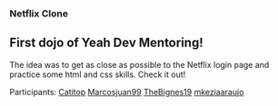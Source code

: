 ### Netflix Clone

## First dojo of Yeah Dev Mentoring!

The idea was to get as close as possible to the Netflix login page and practice some html and css skills. Check it out!

Participants:
[Catitop](https://github.com/Catitop)
[Marcosjuan99](https://github.com/Marcosjuan99)
[TheBignes19](https://github.com/TheBignes19)
[mkeziaaraujo](https://github.com/orgs/yeaaah-dev/people/mkeziaaraujo)
